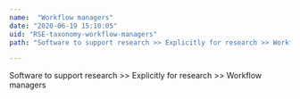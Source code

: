 ```yaml
---
name:  "Workflow managers"
date: "2020-06-19 15:10:05"
uid: "RSE-taxonomy-workflow-managers"
path: "Software to support research >> Explicitly for research >> Workflow managers"

---
```


Software to support research >> Explicitly for research >> Workflow managers